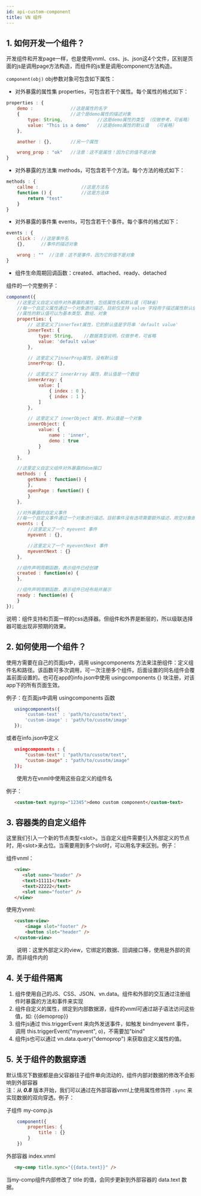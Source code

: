 ```yaml
---
id: api-custom-component
title: VN 组件
---
```


## 1. 如何开发一个组件？

开发组件和开发page一样，也是使用vnml、css、js、json这4个文件，区别是页面的js是调用page方法构造，而组件的js里是调用component方法构造。

`component(obj)` obj参数对象可包含如下属性：

* 对外暴露的属性集 properties，可包含若干个属性。每个属性的格式如下：

```javascript
properties : {
	demo :				//这是属性的名字
	{					//这个是demo属性的描述对象
		type: String,			  //这是demo属性的类型 （仅做参考，可省略）
		value: "This is a demo"   //这是demo属性的默认值  （可省略）
	},

	another : {},		//另一个属性

	wrong_prop : "ok"   //注意：这不是属性！因为它的值不是对象
}
```

* 对外暴露的方法集 methods，可包含若干个方法。每个方法的格式如下：

```javascript
methods : {
	callme :				//这是方法名
	function () {			//这是方法体
		return "test"
	}
}
```

* 对外暴露的事件集 events，可包含若干个事件。每个事件的格式如下：

```javascript
events : {
	click :  //这是事件名
	{},		 //事件的描述对象

	wrong : ""  //注意：这不是事件，因为它的值不是对象
}
```

* 组件生命周期回调函数：created、attached、ready、detached

组件的一个完整例子：

```javascript
component({
    //这里定义自定义组件对外暴露的属性，包括属性名和默认值（可缺省）
    //每一个自定义属性通过一个对象进行描述，目前仅支持 value 字段用于描述属性默认值
    //属性的默认值可以为基本类型、数组、对象
    properties: {
        // 这里定义了innerText属性，它的默认值是字符串 'default value'
        innerText: {
            type: String,	 //数据类型说明，仅做参考，可省略
            value: 'default value'
        },

        // 这里定义了innerProp属性，没有默认值
		innerProp: {},

		// 这里定义了 innerArray 属性，默认值是一个数组
		innerArray: {
			value: [
				{ index : 0 },
				{ index : 1 }
			]
		},

		// 这里定义了 innerObject 属性，默认值是一个对象
		innerObject: {
			value: {
				name : 'inner',
				demo : true
			}
		}
    },

    //这里定义自定义组件对外暴露的dom接口
    methods : {
        getName : function() {
        },
        openPage : function() {
        }
    },

    //对外暴露的自定义事件
    //每一个自定义事件通过一个对象进行描述。目前事件没有选项需要额外描述，用空对象即可。
    events : {
		//这里定义了一个 myevent 事件
		myevent : {},

		//这里定义了一个 myeventNext 事件
		myeventNext : {}
    },

	//组件声明周期函数，表示组件已经创建
	created : function(e) {
	},

	//组件声明周期函数，表示组件已经布局并展示
	ready : function(e) {
	}
});
```

说明：组件支持和页面一样的css选择器。但组件和外界是断层的，所以级联选择器可能出现非预期的效果。

## 2. 如何使用一个组件？

使用方需要在自己的页面js中，调用 usingcomponents 方法来注册组件：定义组件名和路径。该函数可多次调用，可一次注册多个组件。后面设置的同名组件会覆盖前面设置的。也可在app的info.json中使用 usingcomponents {} 块注册，对该app下的所有页面生效。

   例子：在页面js中调用 usingcomponents 函数

```javascript
   usingcomponents({
       'custom-text' : 'path/to/cusotm/text',
       'custom-image' : 'path/to/cusotm/image'
   });
```

或者在info.json中定义

```json
   usingcomponents : {
       "custom-text" : "path/to/cusotm/text",
       "custom-image" : "path/to/cusotm/image"
   });
```

&emsp;&emsp;使用方在vnml中使用这些自定义的组件名

例子：

```html
   <custom-text myprop="12345">demo custom component</custom-text>
```

## 3. 容器类的自定义组件

这里我们引入一个新的节点类型&lt;slot&gt;。当自定义组件需要引入外部定义的节点时，用&lt;slot&gt;来占位。当需要用到多个slot时，可以用名字来区别。例子：

组件vnml：

```html
   <view>
      <slot name="header" />
      <text>11111</text>
      <text>22222</text>
      <slot name="footer" />
   </view>
```

使用方vnml:

```html
   <custom-view>
       <image slot="footer" />
       <button slot="header" />
   </custom-view>
```

&emsp;&emsp;说明：这里外部定义的view，它绑定的数据、回调接口等，使用是外部的资源，而非组件内的

## 4. 关于组件隔离

1. 组件使用自己的JS、CSS、JSON、vn.data。组件和外部的交互通过注册组件时暴露的方法和事件来实现
2. 组件自定义的属性，绑定到内部数据源，组件的vnml可通过胡子语法访问这些值，如: {{demoprop}}
3. 组件js通过 this.triggerEvent 来向外发送事件，如触发 bindmyevent 事件，调用 this.triggerEvent("myevent", o)，不需要加"bind"
4. 组件js也可以通过 vn.data.query("demoprop") 来获取自定义属性的值。

## 5. 关于组件的数据穿透

默认情况下数据都是由父容器往子组件单向流动的，组件内部对数据的修改不会影响到外部容器<br />
注：从 ***0.8*** 版本开始，我们可以通过在外部容器vnml上使用属性修饰符 `.sync` 来实现数据的双向穿透。例子：

子组件 my-comp.js

```javascript
	component({
		properties: {
			title : {}
		}
	})
```

外部容器 index.vnml

```html
   <my-comp title.sync="{{data.text}}" />
```

当my-comp组件内部修改了 title 的值，会同步更新到外部容器的 data.text 数据。